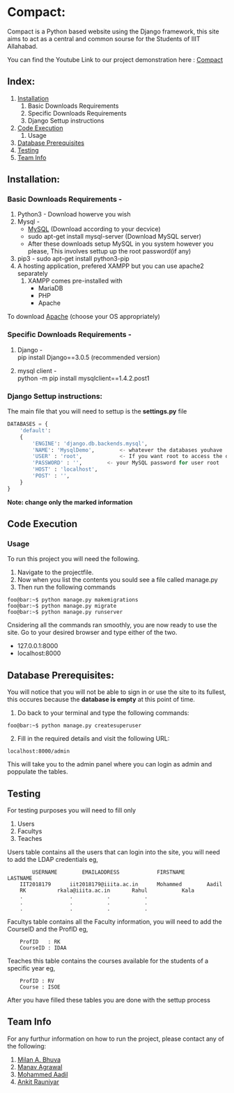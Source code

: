 # Compact:

Compact is a Python based website using the Django framework, this site aims to act as a central and common sourse for the Students of IIIT Allahabad.

You can find the Youtube Link to our project demonstration here : [Compact](https://www.youtube.com/watch?v=-uP4h10tBd4)

## Index:

1. [Installation](#installation)
	1. Basic Downloads Requirements
	2. Specific Downloads Requirements
	3. Django Settup instructions
2. [Code Execution](#code-execution)
	1. Usage
3. [Database Prerequisites](#database-prerequisites)
4. [Testing](#testing)
5. [Team Info](#team-info)

## Installation:

### Basic Downloads Requirements - 

1. Python3 - Download howerve you wish 
2. Mysql - 
	* [MySQL](https://dev.mysql.com/doc/refman/8.0/en/linux-installation.html) (Download according to your decvice)
	* sudo apt-get install mysql-server (Download MySQL server)
	* After these downloads setup MySQL in you system however you please, This involves settup up the root password(if any)
3. pip3 - sudo apt-get install python3-pip
4. A hosting application, prefered XAMPP but you can use apache2 separately
	1. XAMPP comes pre-installed with 
		* MariaDB
		* PHP
		* Apache

To download [Apache](https://www.apachefriends.org/download.html) (choose your OS appropriately)

### Specific Downloads Requirements - 

1. Django - <br />
	pip install Django==3.0.5 (recommended version)
	
2. mysql client - <br />
	python -m pip install mysqlclient==1.4.2.post1


### Django Settup instructions:

The main file that you will need to settup is the **settings.py** file

```python
DATABASES = {
    'default': 
	{
        'ENGINE': 'django.db.backends.mysql',
        'NAME': 'MysqlDemo',		<- whatever the databases youhave
        'USER' : 'root',    		<- If you want root to access the database
        'PASSWORD' : '',		<- your MySQL password for user root
        'HOST' : 'localhost',
        'POST' : '',
    }
}
```

**Note: change only the marked information**

## Code Execution

### Usage 

To run this project you will need the following.
	
1. Navigate to the projectfile.
2. Now when you list the contents you sould see a file called manage.py
3. Then run the following commands
```console
foo@bar:~$ python manage.py makemigrations
foo@bar:~$ python manage.py migrate
foo@bar:~$ python manage.py runserver
```
Cnsidering all the commands ran smoothly, you are now ready to use the site. Go to your desired browser and type either of the two.

* 127.0.0.1:8000
* localhost:8000

## Database Prerequisites:

You will notice that you will not be able to sign in or use the site to its fullest, this occures because the **database is empty** at this point of time.

1. Do back to your terminal and type the following commands:
```console
foo@bar:~$ python manage.py createsuperuser
```

2. Fill in the required details and visit the following URL:<br />
```
localhost:8000/admin
```

This will take you to the admin panel where you can login as admin and poppulate the tables.

## Testing

For testing purposes you will need to fill only 
1. Users
2. Facultys
3. Teaches

Users table contains all the users that can login into the site, you will need to add the LDAP credentials eg,
```
      	USERNAME		EMAILADDRESS			FIRSTNAME		LASTNAME
	IIT2018179		iit2018179@iiita.ac.in		Mohammed		Aadil
	RK			rkala@iiita.ac.in		Rahul			Kala
	.				.			.			.
	.	 			.			.			.	
	.				.			.			.
```

Facultys table contains all the Faculty information,
you will need to add the CourseID and the ProfID eg,
```
	ProfID   : RK
	CourseID : IDAA
```

Teaches this table contains the courses available 
for the students of a specific year eg,
```
	ProfID : RV
	Course : ISOE
```

After you have filled these tables you are done with the settup process

## Team Info

For any furthur information on how to run the project, please contact any of the following:

1. [Milan A. Bhuva](github.com/MB557)
2. [Manav  Agrawal](github.com/mka2011)
3. [Mohammed Aadil](github.com/XXDIL)
4. [Ankit Rauniyar](github.com/Nkit-333)


